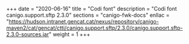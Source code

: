 +++
date        = "2020-06-16"
title       = "Codi font"
description = "Codi font canigo.support.sftp 2.3.0"
sections    = "canigo-fwk-docs"
enllac		= "https://hudson.intranet.gencat.cat/nexus/repository/canigo-maven2/cat/gencat/ctti/canigo.support.sftp/2.3.0/canigo.support.sftp-2.3.0-sources.jar"
weight		= 1
+++

